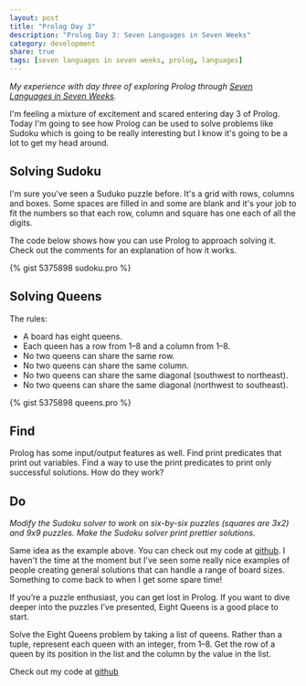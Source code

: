 ```yaml
---
layout: post
title: "Prolog Day 3"
description: "Prolog Day 3: Seven Languages in Seven Weeks"
category: development
share: true
tags: [seven languages in seven weeks, prolog, languages]
---
```


*My experience with day three of exploring Prolog through [Seven Languages in Seven Weeks](http://pragprog.com/book/btlang/seven-languages-in-seven-weeks).*

I'm feeling a mixture of excitement and scared entering day 3 of Prolog. Today I'm going to see how Prolog can be used to solve problems like Sudoku which is going to be really interesting but I know it's going to be a lot to get my head around. 

## Solving Sudoku

I'm sure you've seen a Suduko puzzle before. It's a grid with rows, columns and boxes. Some spaces are filled in and some are blank and it's your job to fit the numbers so that each row, column and square has one each of all the digits.

The code below shows how you can use Prolog to approach solving it. Check out the comments for an explanation of how it works.

{% gist 5375898 sudoku.pro %}

## Solving Queens

The rules: 

+ A board has eight queens.
+ Each queen has a row from 1–8 and a column from 1–8.
+ No two queens can share the same row.
+ No two queens can share the same column.
+ No two queens can share the same diagonal (southwest to northeast).
+ No two queens can share the same diagonal (northwest to southeast).

{% gist 5375898 queens.pro %}

## Find

Prolog has some input/output features as well. Find print predicates that print out variables. Find a way to use the print predicates to print only successful solutions.
How do they work?

## Do

*Modify the Sudoku solver to work on six-by-six puzzles (squares are 3x2) and 9x9 puzzles. Make the Sudoku solver print prettier solutions.*

Same idea as the example above. You can check out my code at [github](https://github.com/heatherjc07/seven_languages_in_seven_days/tree/master/Prolog/Day3). I haven't the time at the moment but I've seen some really nice examples of people creating general solutions that can handle a range of board sizes. Something to come back to when I get some spare time!

If you’re a puzzle enthusiast, you can get lost in Prolog. If you want to dive deeper into the puzzles I’ve presented, Eight Queens is a good place to start.

Solve the Eight Queens problem by taking a list of queens. Rather than a tuple, represent each queen with an integer, from 1–8. Get the row of a queen by its position in the list and the column by the value in the list.

Check out my code at [github](https://github.com/heatherjc07/seven_languages_in_seven_days/tree/master/Prolog/Day3)

